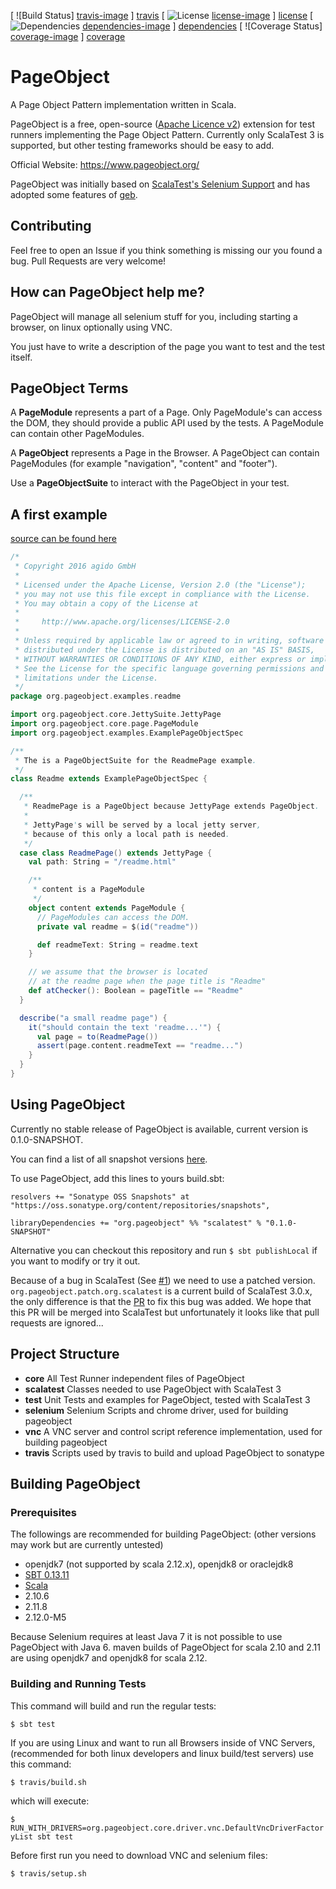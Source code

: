 [ ![Build Status] [travis-image] ] [travis]
[ ![License] [license-image] ] [license]
[ ![Dependencies] [dependencies-image] ] [dependencies]
[ ![Coverage Status] [coverage-image] ] [coverage]

# PageObject
A Page Object Pattern implementation written in Scala.

PageObject is a free, open-source ([Apache Licence v2](https://www.apache.org/licenses/LICENSE-2.0.txt)) extension for test runners implementing the Page Object Pattern.
Currently only ScalaTest 3 is supported, but other testing frameworks should be easy to add.

Official Website: https://www.pageobject.org/

PageObject was initially based on [ScalaTest's Selenium Support](http://www.scalatest.org/user_guide/using_selenium) and has adopted some features of [geb](http://www.gebish.org/).

## Contributing
Feel free to open an Issue if you think something is missing our you found a bug. Pull Requests are very welcome!

## How can PageObject help me?
PageObject will manage all selenium stuff for you, including starting a browser, on linux optionally using VNC.

You just have to write a description of the page you want to test and the test itself.

## PageObject Terms
A **PageModule** represents a part of a Page.
Only PageModule's can access the DOM, they should provide a public API used by the tests. A PageModule can contain other PageModules.

A **PageObject** represents a Page in the Browser.
A PageObject can contain PageModules (for example "navigation", "content" and "footer").

Use a **PageObjectSuite** to interact with the PageObject in your test.

## A first example
[source can be found here](../master/test/src/test/scala/org/pageobject/examples/readme/Readme.scala)
```scala
/*
 * Copyright 2016 agido GmbH
 *
 * Licensed under the Apache License, Version 2.0 (the "License");
 * you may not use this file except in compliance with the License.
 * You may obtain a copy of the License at
 *
 *     http://www.apache.org/licenses/LICENSE-2.0
 *
 * Unless required by applicable law or agreed to in writing, software
 * distributed under the License is distributed on an "AS IS" BASIS,
 * WITHOUT WARRANTIES OR CONDITIONS OF ANY KIND, either express or implied.
 * See the License for the specific language governing permissions and
 * limitations under the License.
 */
package org.pageobject.examples.readme

import org.pageobject.core.JettySuite.JettyPage
import org.pageobject.core.page.PageModule
import org.pageobject.examples.ExamplePageObjectSpec

/**
 * The is a PageObjectSuite for the ReadmePage example.
 */
class Readme extends ExamplePageObjectSpec {

  /**
   * ReadmePage is a PageObject because JettyPage extends PageObject.
   *
   * JettyPage's will be served by a local jetty server,
   * because of this only a local path is needed.
   */
  case class ReadmePage() extends JettyPage {
    val path: String = "/readme.html"

    /**
     * content is a PageModule
     */
    object content extends PageModule {
      // PageModules can access the DOM.
      private val readme = $(id("readme"))

      def readmeText: String = readme.text
    }

    // we assume that the browser is located
    // at the readme page when the page title is "Readme"
    def atChecker(): Boolean = pageTitle == "Readme"
  }

  describe("a small readme page") {
    it("should contain the text 'readme...'") {
      val page = to(ReadmePage())
      assert(page.content.readmeText == "readme...")
    }
  }
}
```

## Using PageObject
Currently no stable release of PageObject is available, current version is 0.1.0-SNAPSHOT.

You can find a list of all snapshot versions [here](https://oss.sonatype.org/#nexus-search;quick~org.pageobject).

To use PageObject, add this lines to yours build.sbt:
```
resolvers += "Sonatype OSS Snapshots" at "https://oss.sonatype.org/content/repositories/snapshots",

libraryDependencies += "org.pageobject" %% "scalatest" % "0.1.0-SNAPSHOT"
```

Alternative you can checkout this repository and run `$ sbt publishLocal` if you want to modify or try it out.

Because of a bug in ScalaTest (See [#1](https://github.com/agido/pageobject/issues/1)) we need to use a patched version. ```org.pageobject.patch.org.scalatest``` is a current build of ScalaTest 3.0.x, the only difference is that the [PR](https://github.com/scalatest/scalatest/issues/931) to fix this bug was added. We hope that this PR will be merged into ScalaTest but unfortunately it looks like that pull requests are ignored...

## Project Structure
* **core** All Test Runner independent files of PageObject
* **scalatest** Classes needed to use PageObject with ScalaTest 3 
* **test** Unit Tests and examples for PageObject, tested with ScalaTest 3
* **selenium** Selenium Scripts and chrome driver, used for building pageobject
* **vnc** A VNC server and control script reference implementation, used for building pageobject
* **travis** Scripts used by travis to build and upload PageObject to sonatype

## Building PageObject
### Prerequisites
The followings are recommended for building PageObject:
(other versions may work but are currently untested)
* openjdk7 (not supported by scala 2.12.x), openjdk8 or oraclejdk8
* [SBT 0.13.11](http://www.scala-sbt.org/0.13/docs/Getting-Started.html)
* [Scala](http://www.scala-lang.org/documentation/getting-started.html)
 * 2.10.6
 * 2.11.8
 * 2.12.0-M5

Because Selenium requires at least Java 7 it is not possible to use PageObject with Java 6.
maven builds of PageObject for scala 2.10 and 2.11 are using openjdk7 and openjdk8 for scala 2.12.

### Building and Running Tests
This command will build and run the regular tests:

  `$ sbt test`

If you are using Linux and want to run all Browsers inside of VNC Servers, (recommended for both linux developers and linux build/test servers) use this command:

  `$ travis/build.sh`

  which will execute:

  `$ RUN_WITH_DRIVERS=org.pageobject.core.driver.vnc.DefaultVncDriverFactoryList sbt test`

Before first run you need to download VNC and selenium files:

  `$ travis/setup.sh`

[travis]: https://travis-ci.org/agido/pageobject
[travis-image]: https://travis-ci.org/agido/pageobject.svg?branch=master
[license-image]: http://img.shields.io/badge/license-Apache--2-brightgreen.svg?style=flat
[license]: http://www.apache.org/licenses/LICENSE-2.0
[dependencies]: https://app.updateimpact.com/latest/755117671372165120/pageobject
[dependencies-image]: https://app.updateimpact.com/badge/755117671372165120/pageobject.svg?config=compile
[coverage]: https://coveralls.io/github/agido/pageobject?branch=master
[coverage-image]: https://coveralls.io/repos/github/agido/pageobject/badge.svg?branch=master
